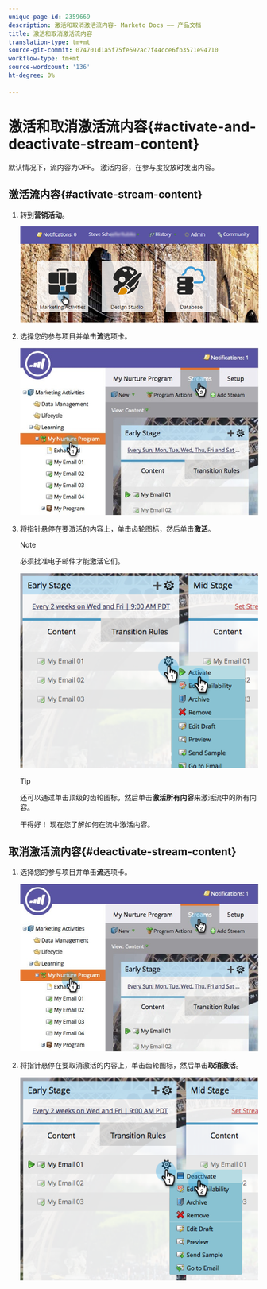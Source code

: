 ```yaml
---
unique-page-id: 2359669
description: 激活和取消激活流内容- Marketo Docs —— 产品文档
title: 激活和取消激活流内容
translation-type: tm+mt
source-git-commit: 074701d1a5f75fe592ac7f44cce6fb3571e94710
workflow-type: tm+mt
source-wordcount: '136'
ht-degree: 0%

---
```



# 激活和取消激活流内容{#activate-and-deactivate-stream-content}

默认情况下，流内容为OFF。 激活内容，在参与度投放时发出内容。

## 激活流内容{#activate-stream-content}

1. 转到&#x200B;**营销活动**。

   ![](assets/login-marketing-activities.png)

1. 选择您的参与项目并单击&#x200B;**流**&#x200B;选项卡。

   ![](assets/cloneasteam.jpg)

1. 将指针悬停在要激活的内容上，单击齿轮图标，然后单击&#x200B;**激活**。

   >[!NOTE]
   >
   >必须批准电子邮件才能激活它们。

   ![](assets/image2014-9-15-16-3a33-3a42.png)

   >[!TIP]
   >
   >还可以通过单击顶级的齿轮图标，然后单击&#x200B;**激活所有内容**&#x200B;来激活流中的所有内容。

   干得好！ 现在您了解如何在流中激活内容。

## 取消激活流内容{#deactivate-stream-content}

1. 选择您的参与项目并单击&#x200B;**流**&#x200B;选项卡。

   ![](assets/cloneasteam.jpg)

1. 将指针悬停在要取消激活的内容上，单击齿轮图标，然后单击&#x200B;**取消激活**。

   ![](assets/image2014-9-15-16-3a34-3a25.png)
